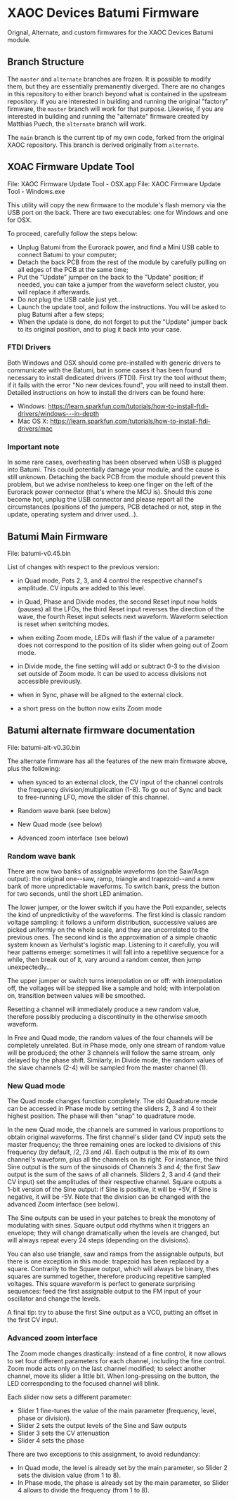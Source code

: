 # XAOC Devices Batumi Firmware
Orignal, Alternate, and custom firmwares for the XAOC Devices Batumi module.

## Branch Structure
The `master` and `alternate` branches are frozen. It is possible to modify them, but they are essentially premanently diverged. There are no changes in this repository to either branch beyond what is contained in the upstream repository. If you are interested in building and running the original "factory" firmware, the `master` branch will work for that purpose. Likewise, if you are interested in building and running the "alternate" firmware created by Matthias Puech, the `alternate` branch will work.

The `main` branch is the current tip of my own code, forked from the original XAOC repository. This branch is derived originally from `alternate`.

## XOAC Firmware Update Tool

File: XAOC Firmware Update Tool - OSX.app
File: XAOC Firmware Update Tool - Windows.exe

This utility will copy the new firmware to the module's flash memory
via the USB port on the back. There are two executables: one for
Windows and one for OSX.

To proceed, carefully follow the steps below:
- Unplug Batumi from the Eurorack power, and find a Mini USB cable to connect
  Batumi to your computer;
- Detach the back PCB from the rest of the module by carefully pulling
  on all edges of the PCB at the same time;
- Put the "Update" jumper on the back to the "Update" position; if
  needed, you can take a jumper from the waveform select cluster, you
  will replace it afterwards.
- Do *not* plug the USB cable just yet...
- Launch the update tool, and follow the instructions. You will be
  asked to plug Batumi after a few steps;
- When the update is done, do not forget to put the "Update" jumper
  back to its original position, and to plug it back into your case.

### FTDI Drivers

Both Windows and OSX should come pre-installed with generic drivers to
communicate with the Batumi, but in some cases it has been found
necessary to install dedicated drivers (FTDI). First try the tool
without them; if it fails with the error "No new devices found", you
will need to install them. Detailed instructions on how to install the
drivers can be found here:

- Windows: https://learn.sparkfun.com/tutorials/how-to-install-ftdi-drivers/windows---in-depth
- Mac OS X: https://learn.sparkfun.com/tutorials/how-to-install-ftdi-drivers/mac

### Important note

In some rare cases, overheating has been observed when USB is plugged
into Batumi. This could potentially damage your module, and the cause
is still unknown. Detaching the back PCB from the module should
prevent this problem, but we advise nontheless to keep one finger on
the left of the Eurorack power connector (that's where the MCU
is). Should this zone become hot, unplug the USB connector and please
report all the circumstances (positions of the jumpers, PCB detached
or not, step in the update, operating system and driver used...).

## Batumi Main Firmware
File: batumi-v0.45.bin

List of changes with respect to the previous version:

- in Quad mode, Pots 2, 3, and 4 control the respective channel's
  amplitude. CV inputs are added to this level.

- in Quad, Phase and Divide modes, the second Reset input now holds
  (pauses) all the LFOs, the third Reset input reverses the direction
  of the wave, the fourth Reset input selects next waveform. Waveform
  selection is reset when switching modes.

- when exiting Zoom mode, LEDs will flash if the value of a parameter
  does not correspond to the position of its slider when going out of
  Zoom mode.

- in Divide mode, the fine setting will add or subtract 0-3 to the
  division set outside of Zoom mode. It can be used to access
  divisions not accessible previously.

- when in Sync, phase will be aligned to the external clock.

- a short press on the button now exits Zoom mode

## Batumi alternate firmware documentation
File: batumi-alt-v0.30.bin

The alternate firmware has all the features of the new main firmware
above, plus the following:

- when synced to an external clock, the CV input of the channel
  controls the frequency division/multiplication (1-8). To go out of
  Sync and back to free-running LFO, move the slider of this channel.

- Random wave bank (see below)
- New Quad mode (see below)
- Advanced zoom interface (see below)


### Random wave bank
There are now two banks of assignable waveforms (on the Saw/Asgn
output): the original one--saw, ramp, triangle and trapezoid--and a
new bank of more unpredictable waveforms. To switch bank, press the
button for two seconds, until the short LED animation.

The lower jumper, or the lower switch if you have the Poti expander,
selects the kind of unpredictivity of the waveforms. The first kind is
classic random voltage sampling: it follows a uniform distribution,
successive values are picked uniformly on the whole scale, and they
are uncorrelated to the previous ones. The second kind is the
approximation of a simple chaotic system known as Verhulst's logistic
map. Listening to it carefully, you will hear patterns emerge:
sometimes it will fall into a repetitive sequence for a while, then
break out of it, vary around a random center, then jump
unexpectedly...

The upper jumper or switch turns interpolation on or off: with
interpolation off, the voltages will be stepped like a sample and
hold; with interpolation on, transition between values will be
smoothed.

Resetting a channel will immediately produce a new random value,
therefore possibly producing a discontinuity in the otherwise smooth
waveform.

In Free and Quad mode, the random values of the four channels will be
completely unrelated. But in Phase mode, only one stream of random
value will be produced; the other 3 channels will follow the same
stream, only delayed by the phase shift. Similarly, in Divide
mode, the random values of the slave channels (2-4) will be sampled
from the master channel (1).

### New Quad mode
The Quad mode changes function completely. The old Quadrature mode can
be accessed in Phase mode by setting the sliders 2, 3 and 4 to their
highest position. The phase will then "snap" to quadrature mode.

In the new Quad mode, the channels are summed in various proportions
to obtain original waveforms. The first channel's slider (and CV
input) sets the master frequency; the three remaining ones are locked
to divisions of this frequency (by default, /2, /3 and /4). Each
output is the mix of its own channel's waveform, plus all the channels
on its right. For instance, the third Sine output is the sum of the
sinusoids of Channels 3 and 4; the first Saw output is the sum of the
saws of all channels. Sliders 2, 3 and 4 (and their CV input) set the
amplitudes of their respective channel. Square outputs a 1-bit version
of the Sine output: if Sine is positive, it will be +5V, if Sine is
negative, it will be -5V. Note that the division can be changed with
the advanced Zoom interface (see below).

The Sine outputs can be used in your patches to break the
monotony of modulating with sines. Square output odd rhythms when
it triggers an envelope; they will change dramatically when the levels
are changed, but will always repeat every 24 steps (depending on the
divisions).

You can also use triangle, saw and ramps from the assignable outputs,
but there is one exception in this mode: trapezoid has been replaced
by a square. Contrarily to the Square output, which will always be
binary, thes squares are summed together, therefore producing
repetitive sampled voltages. This square waveform is perfect to
generate surprising sequences: feed the first assignable output to the
FM input of your oscillator and change the levels.

A final tip: try to abuse the first Sine output as a VCO, putting an
offset in the first CV input.

### Advanced zoom interface
The Zoom mode changes drastically: instead of a fine control, it now
allows to set four different parameters for each channel, including
the fine control. Zoom mode acts only on the last channel modified; to
select another channel, move its slider a little bit. When
long-pressing on the button, the LED corresponding to the focused
channel will blink.

Each slider now sets a different parameter:
- Slider 1 fine-tunes the value of the main parameter
  (frequency, level, phase or division).
- Slider 2 sets the output levels of the Sine and Saw outputs
- Slider 3 sets the CV attenuation
- Slider 4 sets the phase

There are two exceptions to this assignment, to avoid redundancy:
- In Quad mode, the level is already set by the main parameter, so
  Slider 2 sets the division value (from 1 to 8).
- In Phase mode, the phase is already set by the main parameter, so
  Slider 4 allows to divide the frequency (from 1 to 8).